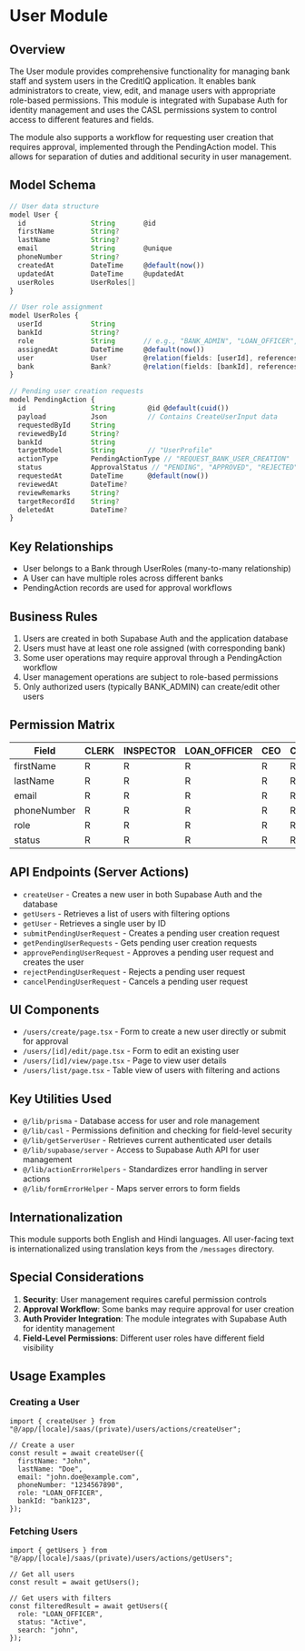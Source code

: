 # User Module

## Overview

The User module provides comprehensive functionality for managing bank staff and system users in the CreditIQ application. It enables bank administrators to create, view, edit, and manage users with appropriate role-based permissions. This module is integrated with Supabase Auth for identity management and uses the CASL permissions system to control access to different features and fields.

The module also supports a workflow for requesting user creation that requires approval, implemented through the PendingAction model. This allows for separation of duties and additional security in user management.

## Model Schema

```typescript
// User data structure
model User {
  id                String       @id
  firstName         String?
  lastName          String?
  email             String       @unique
  phoneNumber       String?
  createdAt         DateTime     @default(now())
  updatedAt         DateTime     @updatedAt
  userRoles         UserRoles[]
}

// User role assignment
model UserRoles {
  userId            String
  bankId            String?
  role              String       // e.g., "BANK_ADMIN", "LOAN_OFFICER", etc.
  assignedAt        DateTime     @default(now())
  user              User         @relation(fields: [userId], references: [id])
  bank              Bank?        @relation(fields: [bankId], references: [id])
}

// Pending user creation requests
model PendingAction {
  id                String        @id @default(cuid())
  payload           Json          // Contains CreateUserInput data
  requestedById     String
  reviewedById      String?
  bankId            String
  targetModel       String        // "UserProfile"
  actionType        PendingActionType // "REQUEST_BANK_USER_CREATION"
  status            ApprovalStatus // "PENDING", "APPROVED", "REJECTED", "CANCELLED"
  requestedAt       DateTime      @default(now())
  reviewedAt        DateTime?
  reviewRemarks     String?
  targetRecordId    String?
  deletedAt         DateTime?
}
```

## Key Relationships

- User belongs to a Bank through UserRoles (many-to-many relationship)
- A User can have multiple roles across different banks
- PendingAction records are used for approval workflows

## Business Rules

1. Users are created in both Supabase Auth and the application database
2. Users must have at least one role assigned (with corresponding bank)
3. Some user operations may require approval through a PendingAction workflow
4. User management operations are subject to role-based permissions
5. Only authorized users (typically BANK_ADMIN) can create/edit other users

## Permission Matrix

| Field       | CLERK | INSPECTOR | LOAN_OFFICER | CEO | COMMITTEE | BANK_ADMIN | SAAS_ADMIN |
| ----------- | ----- | --------- | ------------ | --- | --------- | ---------- | ---------- |
| firstName   | R     | R         | R            | R   | R         | R/W        | R/W        |
| lastName    | R     | R         | R            | R   | R         | R/W        | R/W        |
| email       | R     | R         | R            | R   | R         | R/W        | R/W        |
| phoneNumber | R     | R         | R            | R   | R         | R/W        | R/W        |
| role        | R     | R         | R            | R   | R         | R/W        | R/W        |
| status      | R     | R         | R            | R   | R         | R/W        | R/W        |

## API Endpoints (Server Actions)

- `createUser` - Creates a new user in both Supabase Auth and the database
- `getUsers` - Retrieves a list of users with filtering options
- `getUser` - Retrieves a single user by ID
- `submitPendingUserRequest` - Creates a pending user creation request
- `getPendingUserRequests` - Gets pending user creation requests
- `approvePendingUserRequest` - Approves a pending user request and creates the user
- `rejectPendingUserRequest` - Rejects a pending user request
- `cancelPendingUserRequest` - Cancels a pending user request

## UI Components

- `/users/create/page.tsx` - Form to create a new user directly or submit for approval
- `/users/[id]/edit/page.tsx` - Form to edit an existing user
- `/users/[id]/view/page.tsx` - Page to view user details
- `/users/list/page.tsx` - Table view of users with filtering and actions

## Key Utilities Used

- `@/lib/prisma` - Database access for user and role management
- `@/lib/casl` - Permissions definition and checking for field-level security
- `@/lib/getServerUser` - Retrieves current authenticated user details
- `@/lib/supabase/server` - Access to Supabase Auth API for user management
- `@/lib/actionErrorHelpers` - Standardizes error handling in server actions
- `@/lib/formErrorHelper` - Maps server errors to form fields

## Internationalization

This module supports both English and Hindi languages. All user-facing text is internationalized using translation keys from the `/messages` directory.

## Special Considerations

1. **Security**: User management requires careful permission controls
2. **Approval Workflow**: Some banks may require approval for user creation
3. **Auth Provider Integration**: The module integrates with Supabase Auth for identity management
4. **Field-Level Permissions**: Different user roles have different field visibility

## Usage Examples

### Creating a User

```tsx
import { createUser } from "@/app/[locale]/saas/(private)/users/actions/createUser";

// Create a user
const result = await createUser({
  firstName: "John",
  lastName: "Doe",
  email: "john.doe@example.com",
  phoneNumber: "1234567890",
  role: "LOAN_OFFICER",
  bankId: "bank123",
});
```

### Fetching Users

```tsx
import { getUsers } from "@/app/[locale]/saas/(private)/users/actions/getUsers";

// Get all users
const result = await getUsers();

// Get users with filters
const filteredResult = await getUsers({
  role: "LOAN_OFFICER",
  status: "Active",
  search: "john",
});
```
